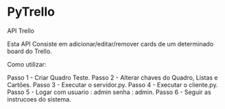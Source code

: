 # PyTrello
API Trello

Esta API Consiste em adicionar/editar/remover cards de um determinado board do Trello.

Como utilizar:

Passo 1 - Criar Quadro Teste.
Passo 2 - Alterar chaves do Quadro, Listas e Cartões.
Passo 3 - Executar o servidor.py.
Passo 4 - Executar o cliente.py.
Passo 5 - Logar com usuario : admin senha : admin.
Passo 6 - Seguir as instrucoes do sistema.
